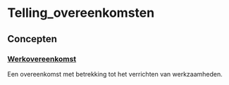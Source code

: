 # Telling_overeenkomsten
## Concepten
### [Werkovereenkomst](https://purl.org/ozo/kik#WerkOvereenkomst)
Een overeenkomst met betrekking tot het verrichten van werkzaamheden.
